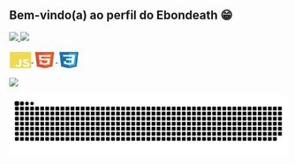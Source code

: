 ## Bem-vindo(a) ao perfil do Ebondeath 😁

<div>
   <a href="https://github.com/Ebondeath">
   <img height="160cm" src="https://github-readme-stats.vercel.app/api?username=Ebondeath&show_icons=true&theme=dark&include_all_commits=true&count_private=true"/>
   <img height="140cm" src="https://github-readme-stats.vercel.app/api/top-langs/?username=Ebondeath&layout=compact&langs_count=16&theme=dark" />
</div>

<div style="display: inline_block"><br>
  <img align="center" alt="Js" height="30" width="40" src="https://raw.githubusercontent.com/devicons/devicon/master/icons/javascript/javascript-plain.svg">
  <img align="center" alt="HTML" height="30" width="40" src="https://raw.githubusercontent.com/devicons/devicon/master/icons/html5/html5-original.svg">
  <img align="center" alt="CSS" height="30" width="40" src="https://raw.githubusercontent.com/devicons/devicon/master/icons/css3/css3-original.svg">
</div>
 
<br>

<!--### Pra conteúdo sobre programação me segue nas redes abaixo!-->

<div> 
  <a href="https://www.youtube.com/@Grimgrin-h8y" target="_blank"><img src="https://img.shields.io/badge/YouTube-FF0000?style=for-the-badge&logo=youtube&logoColor=white" target="_blank"></a>

  ![snake gif](https://github.com/Ebondeath/Ebondeath/blob/output/github-snake-dark.svg)
  
</div>
